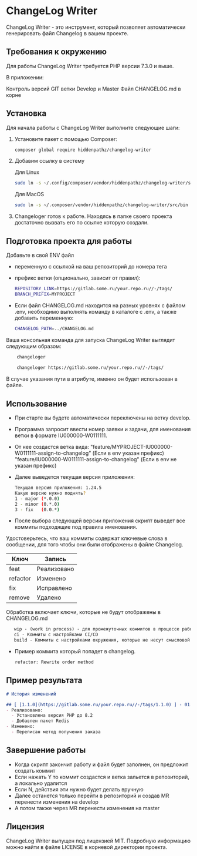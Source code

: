 # ChangeLog Writer

ChangeLog Writer - это инструмент, который позволяет автоматически генерировать файл Changelog в вашем проекте.

## Требования к окружению

Для работы ChangeLog Writer требуется PHP версии 7.3.0 и выше.

В приложении:

Контроль версий GIT ветки Develop и Master
Файл CHANGELOG.md в корне

## Установка

Для начала работы с ChangeLog Writer выполните следующие шаги:

1. Установите пакет с помощью Composer:

   ```bash
   composer global require hiddenpathz/changelog-writer
   ```
2. Добавим ссылку в систему

    Для Linux
   ```bash
   sudo ln -s ~/.config/composer/vendor/hiddenpathz/changelog-writer/src/bin /usr/bin/changeloger
   ```
   
    Для MacOS 
   ```bash
   sudo ln -s ~/.composer/vendor/hiddenpathz/changelog-writer/src/bin /usr/local/bin/changeloger
   ```

3. Changeloger готов к работе. Находясь в папке своего проекта достаточно вызвать его по ссылке которую создали.


## Подготовка проекта для работы 

Добавьте в свой ENV файл 
* переменную с ссылкой на ваш репозиторий до номера тега
* префикс ветки (опционально, зависит от правил):

   ```bash
   REPOSITORY_LINK=https://gitlab.some.ru/your.repo.ru//-/tags/
   BRANCH_PREFIX=MYPROJECT
   ```
  
* Если файл CHANGELOG.md находится на разных уровнях с файлом .env, необходимо выполнять команду в каталоге с .env, а также добавить переменную:

   ```bash
   CHANGELOG_PATH=../CHANGELOG.md
   ```

Ваша консольная команда для запуска ChangeLog Writer выглядит следующим образом:

   ```bash
       changeloger
       
       changeloger https://gitlab.some.ru/your.repo.ru//-/tags/
   ```

В случае указания пути в атрибуте, именно он будет использован в файле.

## Использование

* При старте вы будете автоматически переключены на ветку develop.

* Программа запросит ввести номер заявки и задачи, для именования ветки в формате IU000000-W0111111.

* От нее создастся ветка вида:
   "feature/MYPROJECT-IU000000-W0111111-assign-to-changelog" (Если в env указан префикс)
   "feature/IU000000-W0111111-assign-to-changelog" (Если в env не указан префикс)

* Далее выведется текущая версия приложения:

   ```bash
   Текущая версия приложения: 1.24.5
   Какую версию нужно поднять?
   1 - major (*.0.0)
   2 - minor (0.*.0)
   3 - fix   (0.0.*)
   ```
* После выбора следующей версии приложения скрипт выведет все коммиты подходящие под правила именования.

Удостоверьтесь, что ваш коммиты содержат ключевые слова в сообщении, для того чтобы они были отображены в файле Changelog.

| Ключ     | Запись      |
|----------|-------------|
| feat     | Реализовано |
| refactor | Изменено    |
| fix      | Исправлено  |
| remove   | Удалено     |

Обработка включает ключи, которые не будут отображены в CHANGELOG.md

```md
   wip - (work in process) - для промежуточных коммитов в процессе работы
   ci - Коммиты с настройками CI/CD
   build - Коммиты с настройками окружения, которые не несут смысловой нагрузки для юзеров и не должны отображаться в описании изменений
```


* Пример коммита который попадет в changelog.

   ```bash
   refactor: Rewrite order method
   ```

## Пример результата

```md
# История изменений

## [ [1.1.0](https://gitlab.some.ru/your.repo.ru//-/tags/1.1.0) ] - 01.01.2023
- Реализовано:
  - Установлена версия РНР до 8.2
  - Добавлен пакет Redis
- Изменено:
  - Переписан метод получения заказа
```

## Завершение работы

* Когда скрипт закончит работу и файл будет заполнен, он предложит создать коммит
* Если нажать Y то коммит создастся и ветка зальется в репозиторий, а локально удалится
* Если N, действия эти нужно будет делать вручную
* Далее останется только перейти в репозиторий и создав MR перенести изменения на develop
* А потом также через MR перенести изменения на master

## Лицензия

ChangeLog Writer выпущен под лицензией MIT. Подробную информацию можно найти в файле LICENSE в корневой директории проекта.